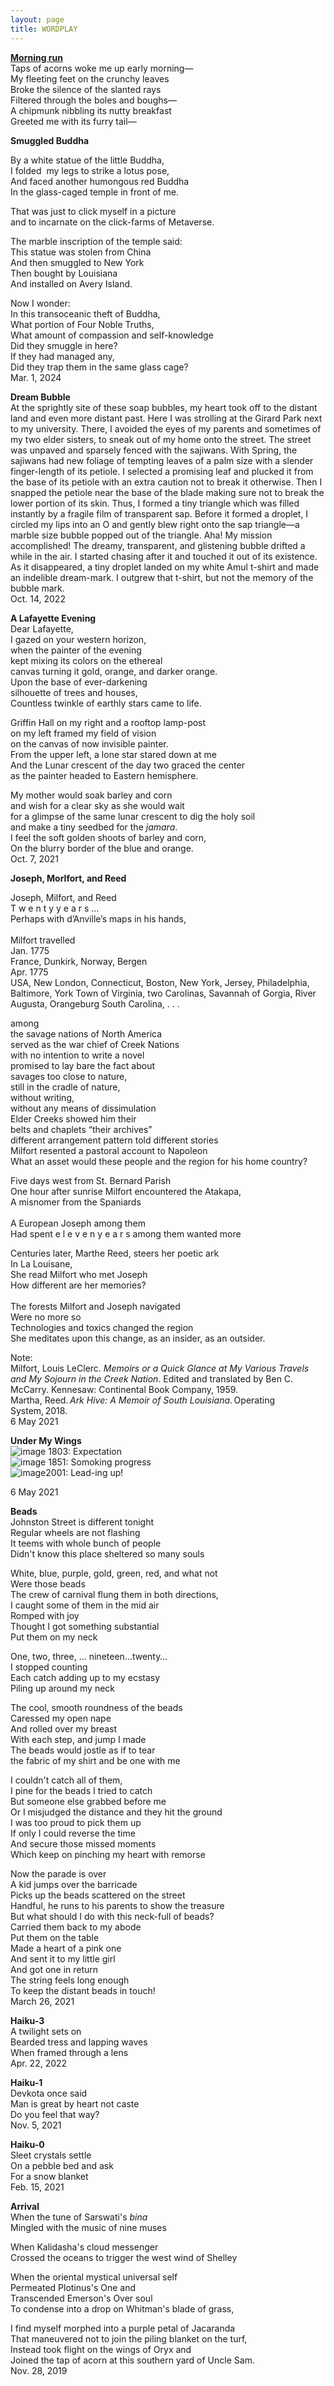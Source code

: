 ```yaml
---
layout: page
title: WORDPLAY
---
```

[**Morning run**](https://sarbagya.substack.com/p/morning-run)  <br>
Taps of acorns woke me up early morning— <br>
My fleeting feet on the crunchy leaves <br>
Broke the silence of the slanted rays <br>
Filtered through the boles and boughs— <br>
A chipmunk nibbling its nutty breakfast <br>
Greeted me with its furry tail— <br>

**Smuggled Buddha** <br>

By a white statue of the  little Buddha,<br>
I folded  my legs to strike a lotus pose,<br>
And faced another humongous red Buddha <br>
In the glass-caged temple in front of me. 

That was just to click myself in a picture <br>
and to incarnate on the click-farms  of Metaverse. 

The marble inscription of the temple said:<br>
This statue was stolen from China <br>
And then smuggled to New York <br>
Then bought by Louisiana <br>
And installed on Avery Island.

Now I wonder: <br>
In this transoceanic theft of Buddha, <br>
What portion of Four Noble Truths, <br>
What amount of compassion and self-knowledge <br>
Did they smuggle in here? <br>
If they had managed any, <br>
Did they trap them in the same glass cage?<br> 
Mar. 1, 2024

**Dream Bubble** <br>
At the sprightly site of these soap bubbles, my heart took off to the distant land and even more distant past. Here I was strolling at the Girard Park next to my university. There, I avoided the eyes of my parents and sometimes of my two elder sisters, to sneak out of my home onto the street. The street was unpaved and sparsely fenced with the sajiwans. With Spring, the sajiwans had new foliage of tempting leaves of a palm size with a slender finger-length of its petiole. I selected a promising leaf and plucked it from the base of its petiole with an extra caution not to break it otherwise. Then I snapped the petiole near the base of the blade making sure not to break the lower portion of its skin. Thus, I formed a tiny triangle which was filled instantly by a fragile film of transparent sap. Before it formed a droplet, I circled my lips into an O and gently blew right onto the sap triangle—a marble size bubble popped out of the triangle. Aha! My mission accomplished! The dreamy, transparent, and glistening bubble drifted a while in the air. I started chasing after it and touched it out of its existence. As it disappeared, a tiny droplet landed on my white Amul t-shirt and made an indelible dream-mark. I outgrew that t-shirt, but not the memory of the bubble mark. <br>
Oct. 14, 2022

**A Lafayette Evening** <br>
Dear Lafayette, <br>
I gazed on your western horizon, <br>
when the painter of the evening <br>
kept mixing its colors on the ethereal <br>
canvas turning it gold, orange, and darker orange. <br>
Upon the base of ever-darkening <br>
silhouette of trees and houses, <br>
Countless twinkle of earthly stars came to life.

Griffin Hall on my right and a rooftop lamp-post <br>
on my left framed my field of vision <br>
on the canvas of now invisible painter. <br>
From the upper left, a lone star stared down at me <br>
And the Lunar crescent of the day two graced the center <br>
as the painter headed to Eastern hemisphere. 

My mother would soak barley and corn <br>
and wish for a clear sky as she would wait <br>
for a glimpse of the same lunar crescent to dig the holy soil <br>
and make a tiny seedbed for the _jamara_. <br>
I feel the soft golden shoots of barley and corn, <br>
On the blurry border of the blue and orange. <br>
Oct. 7, 2021

**Joseph, Morlfort, and Reed** 

Joseph, Milfort, and Reed<br/>
T w e n t y 	y e a r s … <br/>
Perhaps with d’Anville’s maps in his hands,<br/>  
Milfort travelled<br/>
Jan. 1775 <br/>
France, Dunkirk, Norway, Bergen<br/>
Apr. 1775 <br/>
USA, New London, Connecticut, Boston, New York, Jersey, Philadelphia, Baltimore, York Town of Virginia, two Carolinas, Savannah of Gorgia, River Augusta, Orangeburg South Carolina, . . . 
      
among<br/>
the savage nations of North America <br/>
served as the war chief of Creek Nations <br/>
with no intention to write a novel <br/>
promised to lay bare the fact about <br/>
savages too close to nature, <br/>
still in the cradle of nature,<br/>
without writing, <br/>
without any means of dissimulation <br/>
Elder Creeks showed him their <br/>
belts and chaplets “their archives” <br/>
different arrangement pattern told different stories <br/>
Milfort resented a pastoral account to Napoleon <br/>
What an asset would these people and the region for his home country? <br/>

Five days west from St. Bernard Parish <br/>
One hour after sunrise Milfort encountered the Atakapa, <br/>
A misnomer from the Spaniards <br/>   
A European Joseph among them <br/>
Had spent  e l e v e n      y e a r s  among them wanted more 

Centuries later, Marthe Reed, steers her poetic ark  <br/>
In La Louisane, <br/>
She read Milfort who met Joseph <br/>
How different are her memories? <br/>  
The forests Milfort and Joseph navigated <br/>
Were no more so <br/>
Technologies and toxics changed the region<br/>
She meditates upon this change, as an insider, as an outsider. <br/>

Note:<br/> 
Milfort, Louis LeClerc. _Memoirs or a Quick Glance at My Various Travels and My Sojourn in the Creek Nation_. Edited and translated by Ben C. McCarry. Kennesaw: Continental Book Company, 1959.<br/> 
Martha, Reed. _Ark Hive: A Memoir of South Louisiana_. Operating System, 2018.<br/> 
6 May 2021

**Under My Wings** <br/>
![image](https://github.com/user-attachments/assets/28354159-76d2-463b-9dbc-0ca550852a2c)
1803: Expectation <br/>
![image](https://github.com/user-attachments/assets/ecec8cdd-01ce-4508-84f4-6ecd15f5c24e)
1851: Somoking progress <br/>
![image](https://github.com/user-attachments/assets/8053f53a-f4b9-4cd0-8d81-aca7fb620f43)2001: Lead-ing up!

6 May 2021

**Beads** <br>
Johnston Street is different tonight <br>
Regular wheels are not flashing <br>
It teems with whole bunch of people <br>
Didn't know this place sheltered so many souls 

White, blue, purple, gold, green, red, and what not <br>
Were those beads  <br>
The crew of carnival flung them in both directions, <br>
I caught some of them in the mid air <br>
Romped with joy <br>
Thought I got something substantial <br>
Put them on my neck 

One, two, three, … nineteen…twenty… <br>
I stopped counting <br>
Each catch adding up to my ecstasy  <br>
Piling up around my neck

The cool, smooth roundness of the beads  <br>
Caressed my open nape <br>
And rolled over my breast <br>
With each step, and jump I made  <br>
The beads would jostle as if to tear  <br>
the fabric of my shirt and be one with me

I couldn't catch all of them, <br>
I pine for the beads I tried to catch <br>
But someone else grabbed before me <br>
Or I misjudged the distance and they hit the ground <br>
I was too proud to pick them up <br>
If only I could reverse the time <br>
And secure those missed moments <br>
Which keep on pinching my heart with remorse

Now the parade is over <br>
A kid jumps over the barricade  <br>
Picks up the beads scattered on the street <br>
Handful, he runs to his parents to show the treasure <br>
But what should I do with this neck-full of beads? <br>
Carried them back to my abode <br>
Put them on the table <br>
Made a heart of a pink one <br>
And sent it to my little girl <br>
And got one in return <br>
The string feels long enough  <br>
To keep the distant beads in touch! <br>
March 26, 2021

**Haiku-3** <br>
A twilight sets on <br>
Bearded tress and lapping waves <br>
When framed through a lens <br>
Apr. 22, 2022

**Haiku-1** <br>
Devkota once said <br>
Man is great by heart not caste <br>
Do you feel that way? <br>
Nov. 5, 2021

**Haiku-0** <br>
Sleet crystals settle <br>
On a pebble bed and ask <br>
For a snow blanket <br>
Feb. 15, 2021

**Arrival** <br>
When the tune of Sarswati's _bina_ <br>
Mingled with the music of nine muses <br>

When Kalidasha's cloud messenger <br>
Crossed the oceans to trigger the west wind of Shelley 

When the oriental mystical universal self <br>
Permeated Plotinus's One and <br>
Transcended Emerson's Over soul <br>
To condense into a drop on Whitman's blade of grass,

I find myself morphed into a purple petal of Jacaranda <br>
That maneuvered not to join the piling blanket on the turf, <br>
Instead took flight on the wings of Oryx and <br>
Joined the tap of acorn at this southern yard of Uncle Sam. <br>
Nov. 28, 2019



